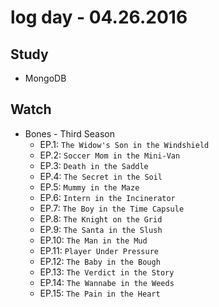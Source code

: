 # log day - 04.26.2016

## Study

- MongoDB


## Watch

- Bones - Third Season
  - EP.1: `The Widow's Son in the Windshield`
  - EP.2: `Soccer Mom in the Mini-Van`
  - EP.3: `Death in the Saddle`
  - EP.4: `The Secret in the Soil`
  - EP.5: `Mummy in the Maze`
  - EP.6: `Intern in the Incinerator`
  - EP.7: `The Boy in the Time Capsule`
  - EP.8: `The Knight on the Grid`
  - EP.9: `The Santa in the Slush`
  - EP.10: `The Man in the Mud`
  - EP.11: `Player Under Pressure`
  - EP.12: `The Baby in the Bough`
  - EP.13: `The Verdict in the Story`
  - EP.14: `The Wannabe in the Weeds`
  - EP.15: `The Pain in the Heart`

